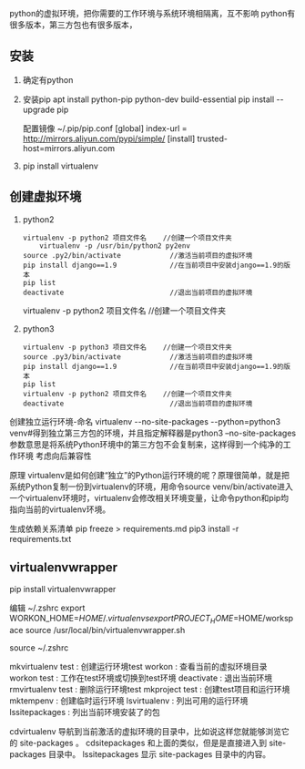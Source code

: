 python的虚拟环境，把你需要的工作环境与系统环境相隔离，互不影响
python有很多版本，第三方包也有很多版本，


## 安装
1. 确定有python
1. 安装pip
    apt install python-pip python-dev build-essential
    pip install --upgrade pip

    配置镜像
        ~/.pip/pip.conf
        [global]
        index-url = http://mirrors.aliyun.com/pypi/simple/
        [install]
        trusted-host=mirrors.aliyun.com

1. pip install virtualenv

## 创建虚拟环境
1. python2
    ```
    virtualenv -p python2 项目文件名    //创建一个项目文件夹
        virtualenv -p /usr/bin/python2 py2env
    source .py2/bin/activate            //激活当前项目的虚拟环境
    pip install django==1.9             //在当前项目中安装django==1.9的版本
    pip list
    deactivate                          //退出当前项目的虚拟环境
    ```
    virtualenv -p python2 项目文件名    //创建一个项目文件夹

1. python3
    ```
    virtualenv -p python3 项目文件名    //创建一个项目文件夹
    source .py3/bin/activate            //激活当前项目的虚拟环境
    pip install django==1.9             //在当前项目中安装django==1.9的版本
    pip list
    virtualenv -p python2 项目文件名    //创建一个项目文件夹
    deactivate                          //退出当前项目的虚拟环境
    ```
创建独立运行环境-命名
virtualenv --no-site-packages --python=python3  venv#得到独立第三方包的环境，并且指定解释器是python3
–no-site-packages 参数意思是将系统Python环境中的第三方包不会复制来，这样得到一个纯净的工作环境
考虑向后兼容性

原理
virtualenv是如何创建“独立”的Python运行环境的呢？原理很简单，就是把系统Python复制一份到virtualenv的环境，用命令source venv/bin/activate进入一个virtualenv环境时，virtualenv会修改相关环境变量，让命令python和pip均指向当前的virtualenv环境。

生成依赖关系清单
    pip freeze > requirements.md
    pip3 install -r requirements.txt






## virtualenvwrapper

pip install virtualenvwrapper

编辑 ~/.zshrc
export WORKON_HOME=$HOME/.virtualenvs
export PROJECT_HOME=$HOME/workspace
source /usr/local/bin/virtualenvwrapper.sh

source ~/.zshrc


mkvirtualenv test : 创建运行环境test
workon : 查看当前的虚拟环境目录
workon test : 工作在test环境或切换到test环境
deactivate : 退出当前环境
rmvirtualenv test : 删除运行环境test
mkproject test : 创建test项目和运行环境
mktempenv : 创建临时运行环境
lsvirtualenv : 列出可用的运行环境
lssitepackages : 列出当前环境安装了的包

cdvirtualenv
导航到当前激活的虚拟环境的目录中，比如说这样您就能够浏览它的 site-packages 。
cdsitepackages
和上面的类似，但是是直接进入到 site-packages 目录中。
lssitepackages
显示 site-packages 目录中的内容。

